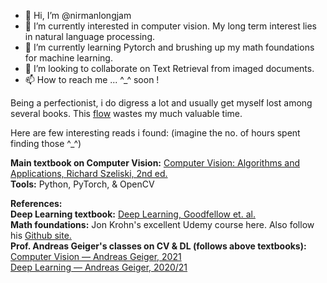 - 👋 Hi, I’m @nirmanlongjam
- 👀 I’m currently interested in computer vision. My long term interest lies in natural language processing.
- 🌱 I’m currently learning Pytorch and brushing up my math foundations for machine learning.
- 💞️ I’m looking to collaborate on Text Retrieval from imaged documents.
- 📫 How to reach me ... ^_^ soon !

Being a perfectionist, i do digress a lot and usually get myself lost among several books. This <a href="https://en.wikipedia.org/wiki/Flow_(psychology)">flow</a> wastes my much valuable time.

Here are few interesting reads i found: (imagine the no. of hours spent finding those ^_^)

<b>Main textbook on Computer Vision:</b> <a href="https://szeliski.org/Book/">Computer Vision: Algorithms and Applications, Richard Szeliski, 2nd ed.</a>
<br>
<b>Tools:</b> Python, PyTorch, & OpenCV

<b>References:</b>
<br>
<b>Deep Learning textbook:</b> <a href="https://www.deeplearningbook.org/">Deep Learning, Goodfellow et. al.</a>
<br>
<b>Math foundations:</b> Jon Krohn's excellent Udemy course here</a>. Also follow his <a href="https://github.com/jonkrohn/ML-foundations"> Github site.</a>
<br>
<b>Prof. Andreas Geiger's classes on CV & DL (follows above textbooks):</b>
<br>
<a href="https://www.youtube.com/playlist?list=PL05umP7R6ij35L2MHGzis8AEHz7mg381_"> Computer Vision — Andreas Geiger, 2021</a>
<br>
<a href="https://www.youtube.com/playlist?list=PL05umP7R6ij3NTWIdtMbfvX7Z-4WEXRqD">Deep Learning — Andreas Geiger, 2020/21</a>


<!---
nirmanlongjam/nirmanlongjam is a ✨ special ✨ repository because its `README.md` (this file) appears on your GitHub profile.
You can click the Preview link to take a look at your changes.
--->

